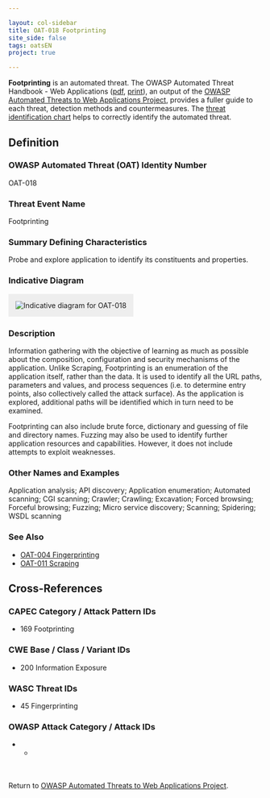```yaml
---

layout: col-sidebar
title: OAT-018 Footprinting
site_side: false
tags: oatsEN
project: true

---
```


**Footprinting** is an automated threat. The OWASP Automated Threat Handbook - Web Applications ([pdf](https://github.com/OWASP/www-project-automated-threats-to-web-applications/tree/master/assets/files/EN), [print](http://www.lulu.com/shop/owasp-foundation/automated-threat-handbook/paperback/product-23540699.html)), an output of the [OWASP Automated Threats to Web Applications Project](../../../), provides a fuller guide to each threat, detection methods and countermeasures. The [threat identification chart](https://www.owasp.org/www-project-automated-threats-to-web-applications/assets/files/oat-ontology-decision-chart.pdf) helps to correctly identify the automated threat.

## Definition
### OWASP Automated Threat (OAT) Identity Number
OAT-018

### Threat Event Name
Footprinting

### Summary Defining Characteristics
Probe and explore application to identify its constituents and properties.

### Indicative Diagram
<img alt="Indicative diagram for OAT-018" src="images/500px-OAT-018_Footprinting.png" style="background-color:#eeeeee;padding:1em;">

### Description
Information gathering with the objective of learning as much as possible about the composition, configuration and security mechanisms of the application. Unlike Scraping, Footprinting is an enumeration of the application itself, rather than the data. It is used to identify all the URL paths, parameters and values, and process sequences (i.e. to determine entry points, also collectively called the attack surface). As the application is explored, additional paths will be identified which in turn need to be examined.

Footprinting can also include brute force, dictionary and guessing of file and directory names. Fuzzing may also be used to identify further application resources and capabilities. However, it does not include attempts to exploit weaknesses.


### Other Names and Examples
Application analysis; API discovery; Application enumeration; Automated scanning; CGI scanning; Crawler; Crawling; Excavation; Forced browsing; Forceful browsing; Fuzzing; Micro service discovery; Scanning; Spidering; WSDL scanning

### See Also
* [OAT-004 Fingerprinting](OAT-004_Fingerprinting.html)
* [OAT-011 Scraping](OAT-011_Scraping.html)

## Cross-References
### CAPEC Category / Attack Pattern IDs
* 169 Footprinting

### CWE Base / Class / Variant IDs
* 200 Information Exposure

### WASC Threat IDs
* 45 Fingerprinting

### OWASP Attack Category / Attack IDs
* -

<br/><br/>Return to [OWASP Automated Threats to Web Applications Project](../../../).<br/><br/>

